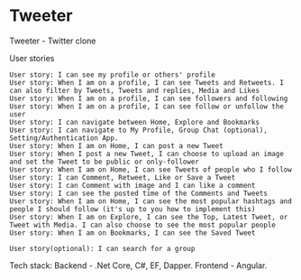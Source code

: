 # Tweeter
Tweeter - Twitter clone

User stories

    User story: I can see my profile or others' profile
    User story: When I am on a profile, I can see Tweets and Retweets. I can also filter by Tweets, Tweets and replies, Media and Likes
    User story: When I am on a profile, I can see followers and following
    User story: When I am on a profile, I can see follow or unfollow the user
    User story: I can navigate between Home, Explore and Bookmarks
    User story: I can navigate to My Profile, Group Chat (optional), Setting/Authentication App.
    User story: When I am on Home, I can post a new Tweet
    User story: When I post a new Tweet, I can choose to upload an image and set the Tweet to be public or only-follower
    User story: When I am on Home, I can see Tweets of people who I follow
    User story: I can Comment, Retweet, Like or Save a Tweet
    User story: I can Comment with image and I can like a comment
    User story: I can see the posted time of the Comments and Tweets
    User story: When I am on Home, I can see the most popular hashtags and people I should follow (it's up to you how to implement this)
    User story: When I am on Explore, I can see the Top, Latest Tweet, or Tweet with Media. I can also choose to see the most popular people
    User story: When I am on Bookmarks, I can see the Saved Tweet

    User story(optional): I can search for a group

Tech stack: Backend - .Net Core, C#, EF, Dapper. Frontend - Angular.
